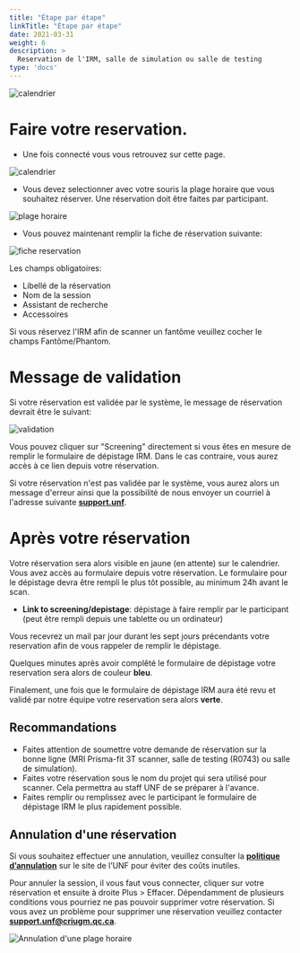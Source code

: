 ```yaml
---
title: "Étape par étape"
linkTitle: "Étape par étape"
date: 2021-03-31
weight: 6
description: >
  Reservation de l'IRM, salle de simulation ou salle de testing
type: 'docs'
---
```


![calendrier](/images/documentation/reservation_login.png)

# Faire votre reservation.

- Une fois connecté vous vous retrouvez sur cette page.

![calendrier](/images/documentation/fr/reservation_mri_1.png)

- Vous devez selectionner avec votre souris la plage horaire que vous souhaitez réserver. Une réservation doit être faites par participant.

![plage horaire](/images/documentation/fr/reservation_mri_2b.png)

- Vous pouvez maintenant remplir la fiche de réservation suivante:

![fiche reservation](/images/documentation/fr/reservation_mri_3.png)

Les champs obligatoires:
- Libellé de la réservation
- Nom de la session
- Assistant de recherche
- Accessoires

Si vous réservez l'IRM afin de scanner un fantôme veuillez cocher le champs Fantôme/Phantom.

# Message de validation

Si votre réservation est validée par le système, le message de réservation devrait être le suivant:

![validation](/images/documentation/fr/reservation_mri_4.png)

Vous pouvez cliquer sur "Screening" directement si vous êtes en mesure de remplir le formulaire de dépistage IRM. Dans le cas contraire, vous aurez accès à ce lien depuis votre réservation.

Si votre réservation n'est pas validée par le système, vous aurez alors un message d'erreur ainsi que la possibilité de nous envoyer un courriel à l'adresse suivante __[support.unf](mailto:support.unf@criugm.qc.ca?subject=Reservation_MRI)__.

# Après votre réservation

Votre réservation sera alors visible en jaune (en attente) sur le calendrier. Vous avez accès au formulaire depuis votre réservation. Le formulaire pour le dépistage devra être rempli le plus tôt possible, au minimum 24h avant le scan.

- **Link to screening/depistage**: dépistage à faire remplir par le participant (peut être rempli depuis une tablette ou un ordinateur)

Vous recevrez un mail par jour durant les sept jours précendants votre reservation afin de vous rappeler de remplir le dépistage.

Quelques minutes après avoir complêté le formulaire de dépistage votre reservation sera alors de couleur **bleu**.

Finalement, une fois que le formulaire de dépistage IRM aura été revu et validé par notre équipe votre reservation sera alors **verte**.

## Recommandations

* Faites attention de soumettre votre demande de réservation sur la bonne ligne (MRI Prisma-fit 3T scanner, salle de testing (R0743) ou salle de simulation).
* Faites votre réservation sous le nom du projet qui sera utilisé pour scanner. Cela permettra au staff UNF de se préparer à l'avance.
* Faites remplir ou remplissez avec le participant le formulaire de dépistage IRM le plus rapidement possible.

## Annulation d'une réservation

 Si vous souhaitez effectuer une annulation, veuillez consulter la [__politique d’annulation__](http://www.unf-montreal.ca/fr/rate) sur le site de l’UNF pour éviter des coûts inutiles.

 Pour annuler la session, il vous faut vous connecter, cliquer sur votre réservation et ensuite à droite Plus > Effacer. Dépendamment de plusieurs conditions vous pourriez ne pas pouvoir supprimer votre réservation. Si vous avez un problème pour supprimer une réservation veuillez contacter __[support.unf@criugm.qc.ca](mailto:support.unf@criugm.qc.ca?subject=Delete_reservation)__.

 ![Annulation d'une plage horaire](/images/documentation/fr/reservation_mri_cancel.png)
